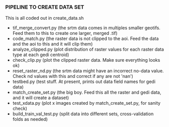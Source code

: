 ### PIPELINE TO CREATE DATA SET
This is all coded out in create_data.sh
- tif_merge_convert.py
  (the srtm data comes in multiples smaller geotifs. Feed them to this to create one larger, merged .tif)
- code_match.py
  (the raster data is not clipped to the aoi. Feed the data and the aoi to this and it will clip them)
- analyze_clipped.py
  (plot distribution of raster values for each raster data type at each gedi centroid)
- check_clip.py
  (plot the clipped raster data. Make sure everything looks ok)
- reset_raster_nd.py
  (the srtm data might have an incorrect no-data value. Check nd values with this and correct if any are not 'nan')
- testbed.py
  (test stuff. At present, prints out data field names for gedi data)
- match_create_set.py
  (the big boy. Feed this all the raster and gedi data, and it will create a dataset)
- test_xdata.py
  (plot x images created by match_create_set.py, for sanity check)
- build_train_val_test.py
  (split data into different sets, cross-validation folds as needed)

